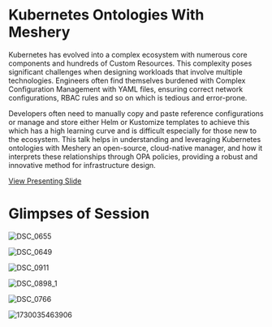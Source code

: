 # Kubernetes Ontologies With Meshery

Kubernetes has evolved into a complex ecosystem with numerous core components and hundreds of Custom Resources. This complexity poses significant challenges when designing
workloads that involve multiple technologies. Engineers often find themselves burdened with Complex Configuration Management with YAML files, ensuring correct network configurations, RBAC rules and so on which is tedious and error-prone.

Developers often need to manually copy and paste reference configurations or manage and store either Helm or Kustomize templates to achieve this which has a high learning curve and is
difficult especially for those new to the ecosystem.
This talk helps in understanding and leveraging Kubernetes ontologies with Meshery an open-source, cloud-native manager, and how it interprets these relationships through OPA policies, providing a robust and innovative method for infrastructure design.

[View Presenting Slide](https://docs.google.com/presentation/d/1MW5x6RmFpPXqyjRQ7aBgXeFGTzXjicWkwTaezkc0_WE/edit#slide=id.g231818dce8c_0_13)

# Glimpses of Session
![DSC_0655](https://github.com/user-attachments/assets/b5032e6b-0964-4870-a5a3-80c0d01a180c)

![DSC_0649](https://github.com/user-attachments/assets/27ccbbe7-a047-4e8e-8522-6cd38d5c02a6)

![DSC_0911](https://github.com/user-attachments/assets/87066f08-0dd6-452a-b461-0e90854df497)



![DSC_0898_1](https://github.com/user-attachments/assets/40f5ac0b-5054-4195-8d08-71dd4bf9eb46)





![DSC_0766](https://github.com/user-attachments/assets/1224c8a5-8af2-443d-8a7e-acdc8ed62fdf)









![1730035463906](https://github.com/user-attachments/assets/083b8065-53ca-4734-b5ae-67418cb1c330)
